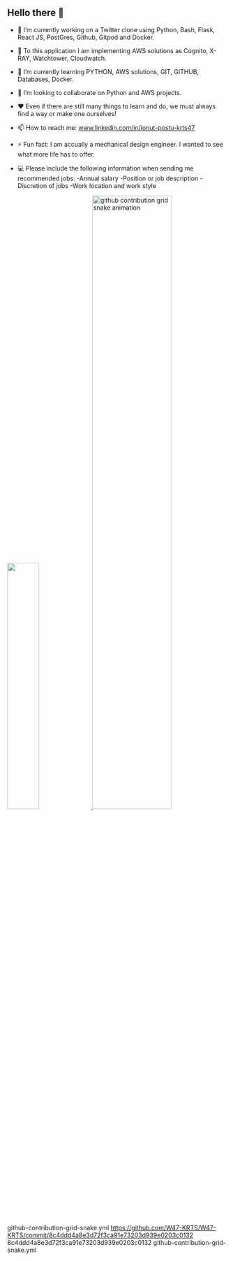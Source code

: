 ## Hello there 👋

- 🔭 I’m currently working on a Twitter clone using Python, Bash, Flask, React JS, PostGres, Github, Gitpod and Docker.
- 💬 To this application I am implementing AWS solutions as Cognito, X-RAY, Watchtower, Cloudwatch.
- 🌱 I’m currently learning PYTHON, AWS solutions, GIT, GITHUB, Databases, Docker.
- 👯 I’m looking to collaborate on Python and AWS projects.
- ❤️ Even if there are still many things to learn and do, we must always find a way or make one ourselves!
- 📫 How to reach me: www.linkedin.com/in/ionut-postu-krts47
- ⚡ Fun fact: I am accually a mechanical design engineer. I wanted to see what more life has to offer.
- 💻 Please include the following information when sending me recommended jobs:
  -Annual salary
  -Position or job description
  -Discretion of jobs
  -Work location and work style

  <a href="#">
<image width='38%' src="https://github-readme-stats.vercel.app/api?username=W47-KRTS&show_icons=true&include_all_commits=false&hide_border=true&hide=contribs&theme=vue" />
</a>
<a href="#">
<picture width='60%'>
  <source media="(prefers-color-scheme: dark)" srcset="https://github-contribution-grid-snake.yml">
  <source media="(prefers-color-scheme: light)" srcset="https://raw.githubusercontent.com/W47-KRTS/W47-KRTS/commit/github-contribution-grid-snake.svg">
  <img width='60%' alt="github contribution grid snake animation" src="https://raw.githubusercontent.com/W47-KRTS/W47-KRTS/commit/github-contribution-grid-snake.svg">
</picture>
</a>

github-contribution-grid-snake.yml
https://github.com/W47-KRTS/W47-KRTS/commit/8c4ddd4a8e3d72f3ca91e73203d939e0203c0132
8c4ddd4a8e3d72f3ca91e73203d939e0203c0132
github-contribution-grid-snake.yml
